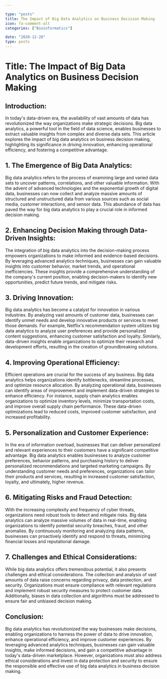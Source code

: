 ```yaml
---

type: "posts"
title: The Impact of Big Data Analytics on Business Decision Making
icon: fa-comment-alt
categories: ["Bioinformatics"]

date: "2020-12-28"
type: posts
---
```





# Title: The Impact of Big Data Analytics on Business Decision Making

## Introduction:
In today's data-driven era, the availability of vast amounts of data has revolutionized the way organizations make strategic decisions. Big data analytics, a powerful tool in the field of data science, enables businesses to extract valuable insights from complex and diverse data sets. This article explores the impact of big data analytics on business decision making, highlighting its significance in driving innovation, enhancing operational efficiency, and fostering a competitive advantage.

## 1. The Emergence of Big Data Analytics:
Big data analytics refers to the process of examining large and varied data sets to uncover patterns, correlations, and other valuable information. With the advent of advanced technologies and the exponential growth of digital data, businesses can now collect and analyze massive amounts of structured and unstructured data from various sources such as social media, customer interactions, and sensor data. This abundance of data has paved the way for big data analytics to play a crucial role in informed decision making.

## 2. Enhancing Decision Making through Data-Driven Insights:
The integration of big data analytics into the decision-making process empowers organizations to make informed and evidence-based decisions. By leveraging advanced analytics techniques, businesses can gain valuable insights into customer behavior, market trends, and operational inefficiencies. These insights provide a comprehensive understanding of the company's current position, enabling decision-makers to identify new opportunities, predict future trends, and mitigate risks.

## 3. Driving Innovation:
Big data analytics has become a catalyst for innovation in various industries. By analyzing vast amounts of customer data, businesses can identify unmet needs and develop innovative products or services to meet those demands. For example, Netflix's recommendation system utilizes big data analytics to analyze user preferences and provide personalized content suggestions, enhancing customer satisfaction and loyalty. Similarly, data-driven insights enable organizations to optimize their research and development efforts, resulting in the creation of groundbreaking solutions.

## 4. Improving Operational Efficiency:
Efficient operations are crucial for the success of any business. Big data analytics helps organizations identify bottlenecks, streamline processes, and optimize resource allocation. By analyzing operational data, businesses can identify areas of improvement and implement data-driven strategies to enhance efficiency. For instance, supply chain analytics enables organizations to optimize inventory levels, minimize transportation costs, and improve overall supply chain performance. These data-driven optimizations lead to reduced costs, improved customer satisfaction, and increased profitability.

## 5. Personalization and Customer Experience:
In the era of information overload, businesses that can deliver personalized and relevant experiences to their customers have a significant competitive advantage. Big data analytics enables businesses to analyze customer preferences, behavior patterns, and purchasing history to deliver personalized recommendations and targeted marketing campaigns. By understanding customer needs and preferences, organizations can tailor their products and services, resulting in increased customer satisfaction, loyalty, and ultimately, higher revenue.

## 6. Mitigating Risks and Fraud Detection:
With the increasing complexity and frequency of cyber threats, organizations need robust tools to detect and mitigate risks. Big data analytics can analyze massive volumes of data in real-time, enabling organizations to identify potential security breaches, fraud, and other anomalies. By continuously monitoring and analyzing data patterns, businesses can proactively identify and respond to threats, minimizing financial losses and reputational damage.

## 7. Challenges and Ethical Considerations:
While big data analytics offers tremendous potential, it also presents challenges and ethical considerations. The collection and analysis of vast amounts of data raise concerns regarding privacy, data protection, and security. Organizations must ensure compliance with relevant regulations and implement robust security measures to protect customer data. Additionally, biases in data collection and algorithms must be addressed to ensure fair and unbiased decision making.

## Conclusion:
Big data analytics has revolutionized the way businesses make decisions, enabling organizations to harness the power of data to drive innovation, enhance operational efficiency, and improve customer experiences. By leveraging advanced analytics techniques, businesses can gain valuable insights, make informed decisions, and gain a competitive advantage in today's data-driven marketplace. However, organizations must also address ethical considerations and invest in data protection and security to ensure the responsible and effective use of big data analytics in business decision making.